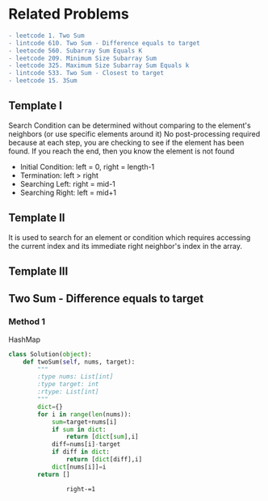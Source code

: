﻿# Related Problems
```diff
- leetcode 1. Two Sum  
- lintcode 610. Two Sum - Difference equals to target  
- leetocde 560. Subarray Sum Equals K  
- leetcode 209. Minimum Size Subarray Sum  
- leetcode 325. Maximum Size Subarray Sum Equals k
- lintcode 533. Two Sum - Closest to target
- leetcode 15. 3Sum
```


## Template I
Search Condition can be determined without comparing to the element's neighbors (or use specific elements around it)
No post-processing required because at each step, you are checking to see if the element has been found. If you reach the end, then you know the element is not found

- Initial Condition: left = 0, right = length-1
- Termination: left > right
- Searching Left: right = mid-1
- Searching Right: left = mid+1

## Template II
It is used to search for an element or condition which requires accessing the current index and its immediate right neighbor's index in the array.


## Template III



## Two Sum - Difference equals to target

### Method 1
HashMap
```python
class Solution(object):
    def twoSum(self, nums, target):
        """
        :type nums: List[int]
        :type target: int
        :rtype: List[int]
        """
        dict={}
        for i in range(len(nums)):
            sum=target+nums[i]
            if sum in dict:
                return [dict[sum],i]
            diff=nums[i]-target
            if diff in dict:
                return [dict[diff],i]
            dict[nums[i]]=i
        return []
```

                    right-=1